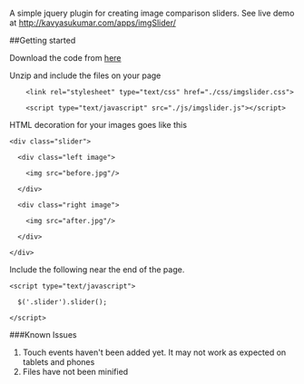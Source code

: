 A simple jquery plugin for creating image comparison sliders. See live demo at http://kavyasukumar.com/apps/imgSlider/

##Getting started

Download the code from [here](http://kavyasukumar.com/apps/imgSlider/imgslider-1.0.zip)

Unzip and include the files on your page
``` 
    <link rel="stylesheet" type="text/css" href="./css/imgslider.css">

    <script type="text/javascript" src="./js/imgslider.js"></script>
```
HTML decoration for your images goes like this
```
<div class="slider">

  <div class="left image">

    <img src="before.jpg"/>

  </div>

  <div class="right image">

    <img src="after.jpg"/>

  </div>

</div>
```
Include the following near the end of the page.
```
<script type="text/javascript">

  $('.slider').slider();

</script>
```
###Known Issues

1. Touch events haven't been added yet. It may not work as expected on tablets and phones
2. Files have not been minified
